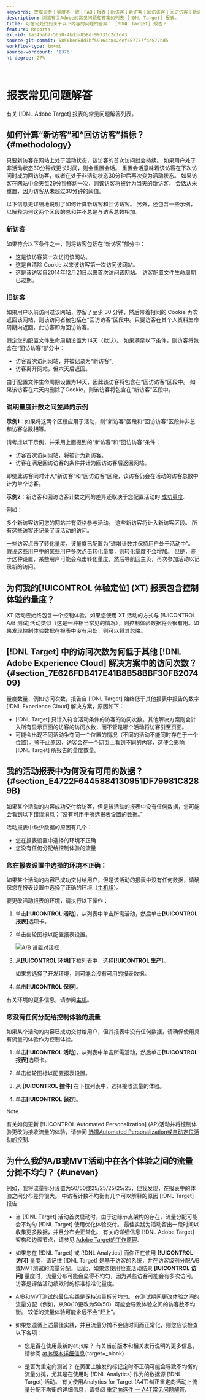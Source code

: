 ```yaml
---
keywords: 故障诊断；量度不一致；FAQ；报表；新访客；新访客；回访访客；回访访客；新访问
description: 浏览有关Adobe的常见问题和答案的列表 [!DNL Target] 报表。
title: 可在何处找到关于以下内容的问题的答案： [!DNL Target] 报告？
feature: Reports
exl-id: 1a345a67-5050-4bd3-858d-99731d2c1dd3
source-git-commit: 5856bed8dd3bf59164c842eef687757f4e877bd5
workflow-type: tm+mt
source-wordcount: '1376'
ht-degree: 27%

---
```


# 报表常见问题解答

有关 [!DNL Adobe Target] 报表的常见问题解答列表。

## 如何计算“新访客”和“回访访客”指标？ {#methodology}

只要新访客在网站上处于活动状态，该访客的首次访问就会持续。
如果用户处于非活动状态30分钟或更长时间，则会重置会话。 重置会话意味着该访客在下次访问时成为回访访客，或者在处于非活动状态30分钟后再次变为活动状态。
如果访客在网站中全天每29分钟移动一次，则该访客将被计为当天的新访客。 会话从未重置，因为访客从未超过30分钟的阈值。

以下信息更详细地说明了如何计算新访客和回访访客。 另外，还包含一些示例，以解释为何这两个区段的总和并不总是与访客总数相加。

### 新访客

如果符合以下条件之一，则将访客包括在“新访客”部分中：

* 这是该访客第一次访问该网站。
* 这是自清除 Cookie 以来该访客第一次访问该网站。
* 这是该访客自2014年12月21日以来首次访问该网站。 [访客配置文件生命周期](/help/main/c-target/c-visitor-profile/visitor-profile-lifetime.md) 已过期。

### 旧访客

如果用户以前访问过该网站，停留了至少 30 分钟，然后带着相同的 Cookie 再次返回该网站，则该访问者被包括在“回访访客”区段中。只要访客在其个人资料生命周期内返回，此访客即为回访访客。

假定您的配置文件生命周期设置为14天（默认）。 如果满足以下条件，则访客将包含在“回访访客”部分中：

* 访客首次访问网站，并被记录为“新访客”。
* 访客离开网站，但六天后返回。

由于配置文件生命周期设置为14天，因此该访客将包含在“回访访客”区段中。 如果该访客在六天内删除了Cookie，则该访客将包含在“新访客”区段中。

### 说明量度计数之间差异的示例

**示例1**：如果将这两个区段应用于活动，则“新访客”区段和“回访访客”区段并非总和访客总数相等。

请考虑以下示例，并采用上面提到的“新访客”和“回访访客”条件：

* 访客首次访问网站，将被计为新访客。
* 访客在满足回访访客的条件并计为回访访客后返回网站。

即使此访客同时计入“新访客”和“回访访客”区段，该访客仍会在活动的访客总数中计为单个访客。

**示例2**：新访客和回访访客计数之间的差异还取决于您配置活动的 [成功量度](/help/main/c-activities/r-success-metrics/success-metrics.md).

例如：

多个新访客访问您的网站并有资格参与活动。 这些新访客将计入新访客区段。 所有这些访客还记录了该活动的访问。

一些访客点击了转化量度，该量度已配置为“递增计数并保持用户处于活动中”。 假设这些用户中的某些用户多次点击转化量度，则转化量度不会增加。 但是，鉴于这种设置，某些用户可能会点击转化量度，然后导航回主页，再次参加活动以记录新的访问。

## 为何我的[!UICONTROL 体验定位] (XT) 报表包含控制体验的量度？

XT 活动应始终包含一个控制体验。如果您使用 XT 活动的方式与 [!UICONTROL A/B 测试]活动类似（这是一种相当常见的情况），则控制体验数据将会很有用。如果发现控制体验数据在报表中没有用处，则可以将其忽略。

## [!DNL Target] 中的访问次数为何低于其他 [!DNL Adobe Experience Cloud] 解决方案中的访问次数？ {#section_7E626FDB417E41B8B58BBF30FB207409}

量度数量，例如访问次数，报告自 [!DNL Target] 始终低于其他报表中报告的数字 [!DNL Experience Cloud] 解决方案，原因如下：

* [!DNL Target] 只计入符合活动条件的访客的访问次数。其他解决方案则会计入所有显示页面的访客的访问次数，而不管是哪个活动将访客引至页面。
* 可能会出现不同活动争夺同一个位置的情况（不同的活动不能同时存在于一个位置）。鉴于此原因，访客会在一个网页上看到不同的内容，这便会影响 [!DNL Target] 所报告的量度数量。

## 我的活动报表中为何没有可用的数据？ {#section_E4722F6445884130951DF79981C8289B}

如果某个活动的内容成功交付给访客，但是该活动的报表中没有任何数据，您可能会看到以下错误消息：“没有可用于所选报表设置的数据。”

活动报表中缺少数据的原因有几个：

* 您在报表设置中选择的环境不正确
* 您没有任何分配给控制体验的流量

### 您在报表设置中选择的环境不正确：

如果某个活动的内容已成功交付给用户，但是该活动的报表中没有任何数据，请确保您在报表设置中选择了正确的环境（[主机组](/help/main/administrating-target/hosts.md)）。

要更改活动报表的环境，请执行以下操作：

1. 单击&#x200B;**[!UICONTROL 活动]**，从列表中单击所需活动，然后单击&#x200B;**[!UICONTROL 报表]**&#x200B;选项卡。
1. 单击齿轮图标以配置报表设置。

   ![A/B 设置对话框](/help/main/c-reports/c-report-settings/assets/ab_settings_dialog.png)

1. 从&#x200B;**[!UICONTROL 环境]**&#x200B;下拉列表中，选择&#x200B;**[!UICONTROL 生产]**。

   如果您选择了开发环境，则可能会没有可用的报表数据。

1. 单击&#x200B;**[!UICONTROL 保存]**。

有关环境的更多信息，请参阅[主机](/help/main/administrating-target/hosts.md#concept_516BB01EBFBD4449AB03940D31AEB66E)。

### 您没有任何分配给控制体验的流量

如果某个活动的内容已成功交付给用户，但其报表中没有任何数据，请确保使用具有流量的体验作为控制体验。

1. 单击&#x200B;**[!UICONTROL 活动]**，从列表中单击所需活动，然后单击&#x200B;**[!UICONTROL 报表]**&#x200B;选项卡。
1. 单击齿轮图标以配置报表设置。

1. 从 **[!UICONTROL 控件]** 在下拉列表中，选择接收流量的体验。

1. 单击&#x200B;**[!UICONTROL 保存]**。

>[!NOTE]
>
>有关如何更新 [!UICONTROL Automated Personalization] (AP)活动并将控制体验更改为接收流量的体验，请参阅 [选择Automated Personalization或自动定位活动的控制](/help/main/c-activities/t-automated-personalization/experience-as-control.md).


## 为什么我的A/B或MVT活动中在各个体验之间的流量分摊不均匀？ {#uneven}

例如，我将流量拆分设置为50/50或25/25/25/25/25，但我发现，在报表中的体验之间分布差异很大。 中访客计数不均衡有几个可以解释的原因 [!DNL Target] 报告：

* 当 [!DNL Target] 活动首次启动时，由于边缘节点架构的存在，流量分配可能会不均匀 [!DNL Target] 使用优化体验交付。 最佳实践为活动留出一段时间以收集更多数据，并且分布会正常化。 有关的详细信息 [!DNL Adobe Target] 架构和边缘节点，请参见 [Adobe Target的工作原理](/help/main/c-intro/how-target-works.md).
* 如果您在 [!DNL Target] 或 [!DNL Analytics] 而你正在使用 **[!UICONTROL 访问]** 量度，请记住 [!DNL Target] 是基于访客的系统，并在访客级别分配A/B或MVT测试的流量分配。 因此，如果您使用检查活动结果 **[!UICONTROL 访问]** 量度时，流量分布可能会显得不均匀，因为某些访客可能会有多次访问。 访客是评估活动绩效时的标准标准化量度。
* A/B和MVT测试的最佳实践是保持流量拆分均匀。 在测试期间更改体验之间的流量分配（例如，从90/10更改为50/50）可能会导致体验之间的访客数不均衡。 较低的流量体验可能永远不会“赶上”。
* 如果您遵循上述最佳实践，并且流量分摊不会随时间而正常化，则您应该检查以下各项：

   * 您是否在使用最新的at.js库？ 有关当前版本和相关发行说明的更多信息，请参阅 [at.js版本详细信息](https://experienceleague.corp.adobe.com/docs/target-dev/developer/client-side/at-js-implementation/target-atjs-versions.html){target=_blank}.

   * 是否为重定向测试？ 在页面上触发的标记定时不正确可能会导致不均衡的流量分摊，尤其是在使用时 [!DNL Analytics] 作为的数据源 [!DNL Target] 活动。 有关使用Analytics for Target (A4T)纠正重定向活动上流量分配不均衡的详细信息，请参阅 [重定向选件 — A4T常见问题解答](/help/main/c-integrating-target-with-mac/a4t/r-a4t-faq/a4t-faq-redirect-offers.md).
